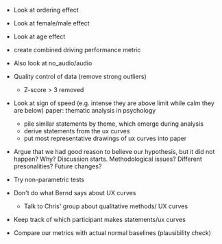 - Look at ordering effect
- Look at female/male effect
- Look at age effect
- create combined driving performance metric
- Also look at no_audio/audio
- Quality control of data (remove strong outliers)
    - Z-score > 3 removed
- Look at sign of speed (e.g. intense they are above limit while calm they are below)
paper: thematic analysis in psychology
    - pile similar statements by theme, which emerge during analysis
    - derive statements from the ux curves
    - put most representative drawings of ux curves into paper
- Argue that we had good reason to believe our hypothesis, but it did not happen? Why? Discussion starts. Methodological issues? Different presonalities? Future changes?
- Try non-parametric tests


- Don't do what Bernd says about UX curves
    - Talk to Chris' group about qualitative methods/ UX curves

- Keep track of which participant makes statements/ux curves

- Compare our metrics with actual normal baselines (plausibility check)

